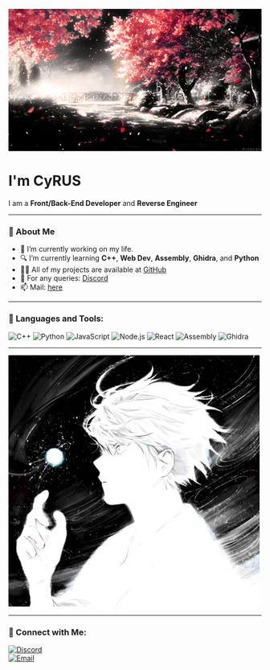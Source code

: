 <p align="center">
  <img src="banner.gif" alt="Banner" width="1000">
</p>




# I'm CyRUS  
I am a **Front/Back-End Developer** and **Reverse Engineer**

---

### 📝 About Me
- 🔭 I’m currently working on my life.
- 🔍 I’m currently learning **C++**, **Web Dev**, **Assembly**, **Ghidra**, and **Python**
- 👨‍💻 All of my projects are available at [GitHub](https://github.com/CyRUS-wq)
- 💬 For any queries: [Discord](https://discord.gg/Q9K5bFS8)
- 📫 Mail: [here](arun3thakur11112@gmail.com@gmail.com)

---

### 🔧 Languages and Tools:
![C++](https://img.shields.io/badge/-C++-00599C?&logo=C++)
![Python](https://img.shields.io/badge/-Python-000?&logo=Python)
![JavaScript](https://img.shields.io/badge/-JavaScript-F7DF1E?&logo=javascript)
![Node.js](https://img.shields.io/badge/-Node.js-339933?&logo=Node.js)
![React](https://img.shields.io/badge/-React-61DAFB?&logo=React)
![Assembly](https://img.shields.io/badge/-Assembly-lightgrey)
![Ghidra](https://img.shields.io/badge/-Ghidra-orange)

---

<p align="left">
  <img src="gojo.JPG" alt="Gojo Image" width="500">
</p>

---

### 💬 Connect with Me:
[![Discord](https://img.shields.io/badge/Celestia-lightgrey?logo=discord)](https://discord.gg/Q9K5bFS8)  
[![Email](https://img.shields.io/badge/Email-blue?logo=gmail)](mailto:arun3thakur11112@gmail.com)
